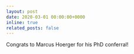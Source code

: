 ```yaml
---
layout: post
date: 2020-03-01 00:00:00+0000
inline: true
related_posts: false
---
```


Congrats to Marcus Hoerger for his PhD conferral!
